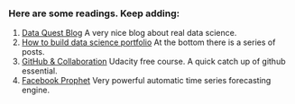 ### Here are some readings. Keep adding:

1. [Data Quest Blog](https://www.dataquest.io/blog/) A very nice blog about real data science.
2. [How to build data science portfolio](https://www.dataquest.io/blog/data-science-portfolio-project/) At the bottom there is a series of posts.
3. [GitHub & Collaboration](https://www.udacity.com/course/github-collaboration--ud456) Udacity free course. A quick catch up of github essential.
4. [Facebook Prophet](https://github.com/facebookincubator/prophet) Very powerful automatic time series forecasting engine.
